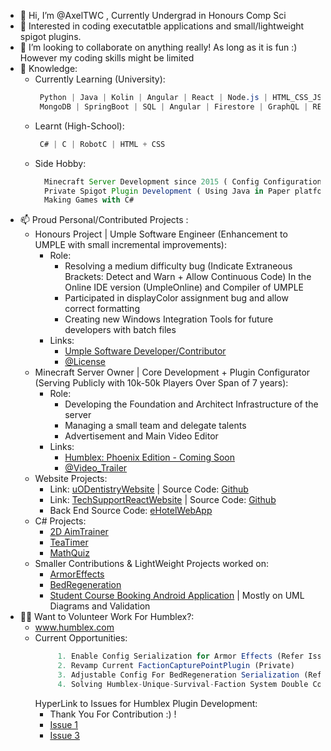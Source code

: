 - 👋 Hi, I’m @AxelTWC , Currently Undergrad in Honours Comp Sci
- 👀 Interested in coding executatble applications and small/lightweight spigot plugins.
- 💞️ I’m looking to collaborate on anything really! As long as it is fun :) However my coding skills might be limited 
- 🌱 Knowledge: 
  - Currently Learning (University):
     ```css
      Python | Java | Kolin | Angular | React | Node.js | HTML_CSS_JS | PostgreSQL
      MongoDB | SpringBoot | SQL | Angular | Firestore | GraphQL | RESTful API | Arduino | MATLAB
     
  - Learnt (High-School):
    ```css
     C# | C | RobotC | HTML + CSS
    ```
  - Side Hobby:
    ```js
      Minecraft Server Development since 2015 ( Config Configuration + Archtecture)
      Private Spigot Plugin Development ( Using Java in Paper platform under Bukkit with Maven Build )
      Making Games with C#
    ```
- 📫 Proud Personal/Contributed Projects :
  - Honours Project | Umple Software Engineer (Enhancement to UMPLE with small incremental improvements):
    - Role: 
      - Resolving a medium difficulty bug (Indicate Extraneous Brackets: Detect and Warn + Allow Continuous Code) In the Online IDE version (UmpleOnline) and Compiler of UMPLE
      - Participated in displayColor assignment bug and allow correct formatting
      - Creating new Windows Integration Tools for future developers with batch files
    - Links:
      - [Umple Software Developer/Contributor](https://github.com/umple/umple/issues?q=assignee%3AAxelTWC)
      - [@License](https://github.com/umple/umple/blob/master/LICENSE.md) 
  - Minecraft Server Owner | Core Development + Plugin Configurator (Serving Publicly with 10k-50k Players Over Span of 7 years):
    - Role:
      - Developing the Foundation and Architect Infrastructure of the server
      - Managing a small team and delegate talents
      - Advertisement and Main Video Editor
    - Links:
      - [Humblex: Phoenix Edition - Coming Soon](www.humblex.com)
      - [@Video_Trailer](https://www.youtube.com/watch?v=CWIEHURiz9s)
  - Website Projects:
    - Link: [uODentistryWebsite](https://leafy-banoffee-abef26.netlify.app/) | Source Code: [Github](https://github.com/AxelTWC/uODentistryProject1)
    - Link: [TechSupportReactWebsite](https://humblexservertemp.github.io/) | Source Code: [Github](https://github.com/HumblexServerTemp/humblexservertemp.github.io/tree/main)
    - Back End Source Code: [eHotelWebApp](https://github.com/aghar11/CSI2132-eHotelsWebApp)
  - C# Projects:
    - [2D AimTrainer](https://github.com/AxelTWC/Side-Project---AimTrainer-Funny-version-)
    - [TeaTimer](https://github.com/AxelTWC/C---teaTimer)
    - [MathQuiz](https://github.com/AxelTWC/C---mathQuiz)
  - Smaller Contributions & LightWeight Projects worked on:
    - [ArmorEffects](https://github.com/AxelTWC/ArmorEffects)
    - [BedRegeneration](https://github.com/AxelTWC/BedRegeneration)
    - [Student Course Booking Android Application](https://github.com/Demerak/StudentCourseBookingApp) | Mostly on UML Diagrams and Validation
- 👨‍💻 Want to Volunteer Work For Humblex?:
  - www.humblex.com
  - Current Opportunities:
    ```js
         1. Enable Config Serialization for Armor Effects (Refer Issue in ArmorEffects Repo) 
         2. Revamp Current FactionCapturePointPlugin (Private) 
         3. Adjustable Config For BedRegeneration Serialization (Refer Issue in BedRegeneration Repo)
         4. Solving Humblex-Unique-Survival-Faction System Double Conflicter Message (Private + High Priority)
    ```
    HyperLink to Issues for Humblex Plugin Development:
    - Thank You For Contribution :) !
    - [Issue 1](https://github.com/AxelTWC/ArmorEffects/issues)
    - [Issue 3](https://github.com/AxelTWC/BedRegeneration/issues)
<!---
AxelTWC/AxelTWC is a ✨ special ✨ repository because its `README.md` (this file) appears on your GitHub profile.
You can click the Preview link to take a look at your changes.
--->
